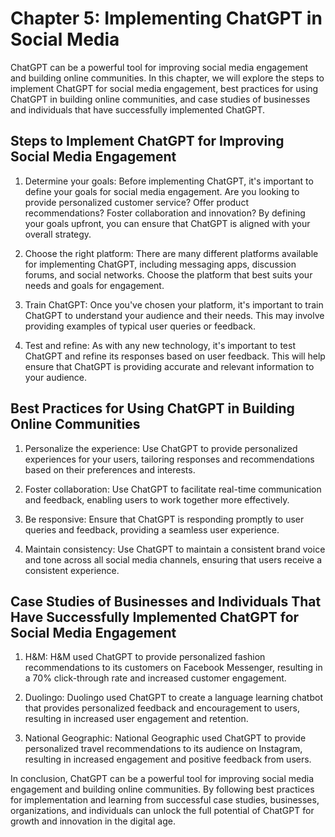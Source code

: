 Chapter 5: Implementing ChatGPT in Social Media
===============================================

ChatGPT can be a powerful tool for improving social media engagement and building online communities. In this chapter, we will explore the steps to implement ChatGPT for social media engagement, best practices for using ChatGPT in building online communities, and case studies of businesses and individuals that have successfully implemented ChatGPT.

Steps to Implement ChatGPT for Improving Social Media Engagement
----------------------------------------------------------------

1. Determine your goals: Before implementing ChatGPT, it's important to define your goals for social media engagement. Are you looking to provide personalized customer service? Offer product recommendations? Foster collaboration and innovation? By defining your goals upfront, you can ensure that ChatGPT is aligned with your overall strategy.

2. Choose the right platform: There are many different platforms available for implementing ChatGPT, including messaging apps, discussion forums, and social networks. Choose the platform that best suits your needs and goals for engagement.

3. Train ChatGPT: Once you've chosen your platform, it's important to train ChatGPT to understand your audience and their needs. This may involve providing examples of typical user queries or feedback.

4. Test and refine: As with any new technology, it's important to test ChatGPT and refine its responses based on user feedback. This will help ensure that ChatGPT is providing accurate and relevant information to your audience.

Best Practices for Using ChatGPT in Building Online Communities
---------------------------------------------------------------

1. Personalize the experience: Use ChatGPT to provide personalized experiences for your users, tailoring responses and recommendations based on their preferences and interests.

2. Foster collaboration: Use ChatGPT to facilitate real-time communication and feedback, enabling users to work together more effectively.

3. Be responsive: Ensure that ChatGPT is responding promptly to user queries and feedback, providing a seamless user experience.

4. Maintain consistency: Use ChatGPT to maintain a consistent brand voice and tone across all social media channels, ensuring that users receive a consistent experience.

Case Studies of Businesses and Individuals That Have Successfully Implemented ChatGPT for Social Media Engagement
-----------------------------------------------------------------------------------------------------------------

1. H\&M: H\&M used ChatGPT to provide personalized fashion recommendations to its customers on Facebook Messenger, resulting in a 70% click-through rate and increased customer engagement.

2. Duolingo: Duolingo used ChatGPT to create a language learning chatbot that provides personalized feedback and encouragement to users, resulting in increased user engagement and retention.

3. National Geographic: National Geographic used ChatGPT to provide personalized travel recommendations to its audience on Instagram, resulting in increased engagement and positive feedback from users.

In conclusion, ChatGPT can be a powerful tool for improving social media engagement and building online communities. By following best practices for implementation and learning from successful case studies, businesses, organizations, and individuals can unlock the full potential of ChatGPT for growth and innovation in the digital age.
